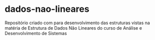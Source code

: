 # dados-nao-lineares
Repositório criado com para desenvolvimento das estruturas vistas na matéria de Estrutura de Dados Não Lineares do curso de Análise e Desenvolvimento de Sistemas
